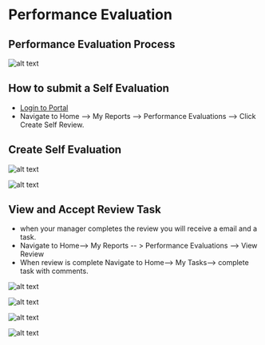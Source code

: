 Performance Evaluation
===========
Performance Evaluation Process
-----
![alt text](../../images/perf-eval/corp-perf-eval-process.png "Self Service")

How to submit a Self Evaluation
----
 - [Login to Portal](../../office/forgot-password.html "Login")
 - Navigate to Home --> My Reports --> Performance Evaluations --> Click Create Self Review.


Create Self Evaluation
----
![alt text](../../images/perf-eval/create-perf-eval.png "Performance Evaluation")

![alt text](../../images/perf-eval/corp-submit-self-eval.png "Performance Evaluation")

View and Accept Review Task
----

 - when your manager completes the review you will receive a email and a task.
 - Navigate to Home--> My Reports -- > Performance Evaluations --> View Review
 - When review is complete Navigate to Home--> My Tasks--> complete task with comments.

![alt text](../../images/perf-eval/corp-review-emp-ack-email.png "Performance Evaluation")

![alt text](../../images/perf-eval/view-review.png "Performance Evaluation")

![alt text](../../images/perf-eval/corp-review-accept-1.png "Performance Evaluation")

![alt text](../../images/perf-eval/corp-review-accept-2.png "Performance Evaluation")